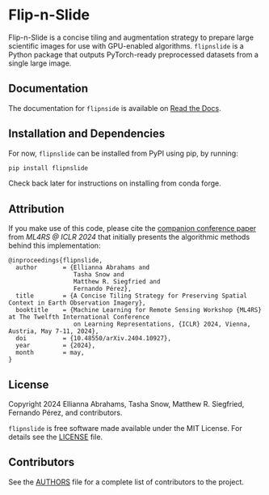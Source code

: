# Flip-n-Slide

Flip-n-Slide is a concise tiling and augmentation strategy to prepare large scientific images for use with GPU-enabled algorithms. `flipnslide` is a Python package that outputs PyTorch-ready preprocessed datasets from a single large image.

## Documentation

The documentation for `flipnside` is available on [Read the Docs](https://flipnslide.readthedocs.io/).

## Installation and Dependencies

For now, `flipnslide` can be installed from PyPI using pip, by running:

```bash
pip install flipnslide
```
Check back later for instructions on installing from conda forge.

## Attribution

If you make use of this code, please cite the [companion conference paper](https://arxiv.org/abs/2404.10927) from *ML4RS @ ICLR 2024* that initially presents the algorithmic methods behind this implementation:

    @inproceedings{flipnslide,
      author       = {Ellianna Abrahams and
                      Tasha Snow and
                      Matthew R. Siegfried and
                      Fernando Pérez},
      title        = {A Concise Tiling Strategy for Preserving Spatial Context in Earth Observation Imagery},
      booktitle    = {Machine Learning for Remote Sensing Workshop {ML4RS} at The Twelfth International Conference 
                      on Learning Representations, {ICLR} 2024, Vienna, Austria, May 7-11, 2024},
      doi          = {10.48550/arXiv.2404.10927},
      year         = {2024},
      month        = may,
    }

## License

Copyright 2024 Ellianna Abrahams, Tasha Snow, Matthew R. Siegfried, Fernando Pérez, and contributors.

``flipnslide`` is free software made available under the MIT License. For details see
the [LICENSE](https://github.com/elliesch/flipnslide/blob/main/LICENSE) file.

## Contributors

See the [AUTHORS](https://github.com/elliesch/flipnslide/blob/main/AUTHORS.md) file for a complete list of contributors to the project.
